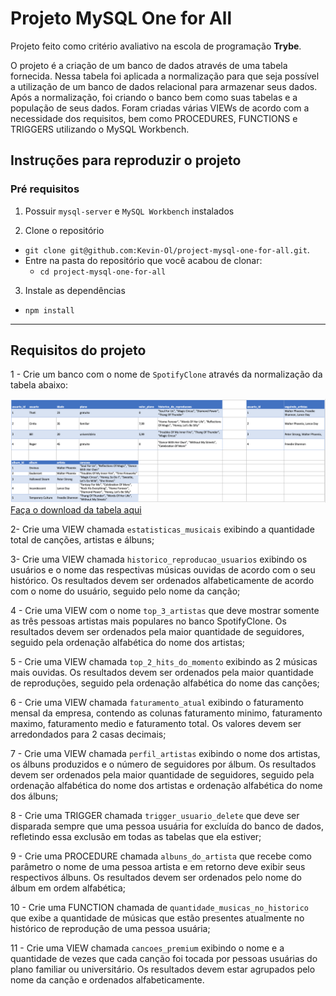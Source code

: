 # Projeto MySQL One for All

Projeto feito como critério avaliativo na escola de programação **Trybe**.

O projeto é a criação de um banco de dados através de uma tabela fornecida. Nessa tabela foi aplicada a normalização para que seja possível a utilização de um banco de dados relacional para armazenar seus dados. Após a normalização, foi criando o banco bem como suas tabelas e a população de seus dados. Foram criadas várias VIEWs de acordo com a necessidade dos requisitos, bem como PROCEDURES, FUNCTIONS e TRIGGERS utilizando o MySQL Workbench.

## Instruções para reproduzir o projeto

### Pré requisitos

1. Possuir `mysql-server` e `MySQL Workbench` instalados

2. Clone o repositório
  * `git clone git@github.com:Kevin-Ol/project-mysql-one-for-all.git`.
  * Entre na pasta do repositório que você acabou de clonar:
    * `cd project-mysql-one-for-all`

3. Instale as dependências
  * `npm install`

---

## Requisitos do projeto 

1 - Crie um banco com o nome de `SpotifyClone` através da normalização da tabela abaixo:

![Tabela não normalizada "Spotify Clone"](./images/non-normalized-tables.png)
[Faça o download da tabela aqui](./SpotifyClone-Non-NormalizedTable.xlsx)

2- Crie uma VIEW chamada `estatisticas_musicais` exibindo a quantidade total de canções, artistas e álbuns;

3- Crie uma VIEW chamada `historico_reproducao_usuarios` exibindo os usuários e o nome das respectivas músicas ouvidas de acordo com o seu histórico. Os resultados devem ser ordenados alfabeticamente de acordo com o nome do usuário, seguido pelo nome da canção;

4 - Crie uma VIEW com o nome `top_3_artistas` que deve mostrar somente as três pessoas artistas mais populares no banco SpotifyClone. Os resultados devem ser ordenados pela maior quantidade de seguidores, seguido pela ordenação alfabética do nome dos artistas;

5 - Crie uma VIEW chamada `top_2_hits_do_momento` exibindo as 2 músicas mais ouvidas. Os resultados devem ser ordenados pela maior quantidade de reproduções, seguido pela ordenação alfabética do nome das canções;

6 - Crie uma VIEW chamada `faturamento_atual` exibindo o faturamento mensal da empresa, contendo as colunas faturamento minimo, faturamento maximo, faturamento medio e faturamento total. Os valores devem ser arredondados para 2 casas decimais;

7 - Crie uma VIEW chamada `perfil_artistas` exibindo o nome dos artistas, os álbuns produzidos e o número de seguidores por álbum. Os resultados devem ser ordenados pela maior quantidade de seguidores, seguido pela ordenação alfabética do nome dos artistas e ordenação alfabética do nome dos álbuns;

8 - Crie uma TRIGGER chamada `trigger_usuario_delete` que deve ser disparada sempre que uma pessoa usuária for excluída do banco de dados, refletindo essa exclusão em todas as tabelas que ela estiver;

9 - Crie uma PROCEDURE chamada `albuns_do_artista` que recebe como parâmetro o nome de uma pessoa artista e em retorno deve exibir seus respectivos álbuns. Os resultados devem ser ordenados pelo nome do álbum em ordem alfabética;

10 - Crie uma FUNCTION chamada de `quantidade_musicas_no_historico` que exibe a quantidade de músicas que estão presentes atualmente no histórico de reprodução de uma pessoa usuária;

11 - Crie uma VIEW chamada `cancoes_premium` exibindo o nome e a quantidade de vezes que cada canção foi tocada por pessoas usuárias do plano familiar ou universitário. Os resultados devem estar agrupados pelo nome da canção e ordenados alfabeticamente.
